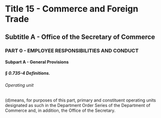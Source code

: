 
# Title 15 - Commerce and Foreign Trade
## Subtitle A - Office of the Secretary of Commerce
### PART 0 - EMPLOYEE RESPONSIBILITIES AND CONDUCT
#### Subpart A - General Provisions
##### § 0.735-4 Definitions.
###### Operating unit

(d)means, for purposes of this part, primary and constituent operating units designated as such in the Department Order Series of the Department of Commerce and, in addition, the Office of the Secretary.
